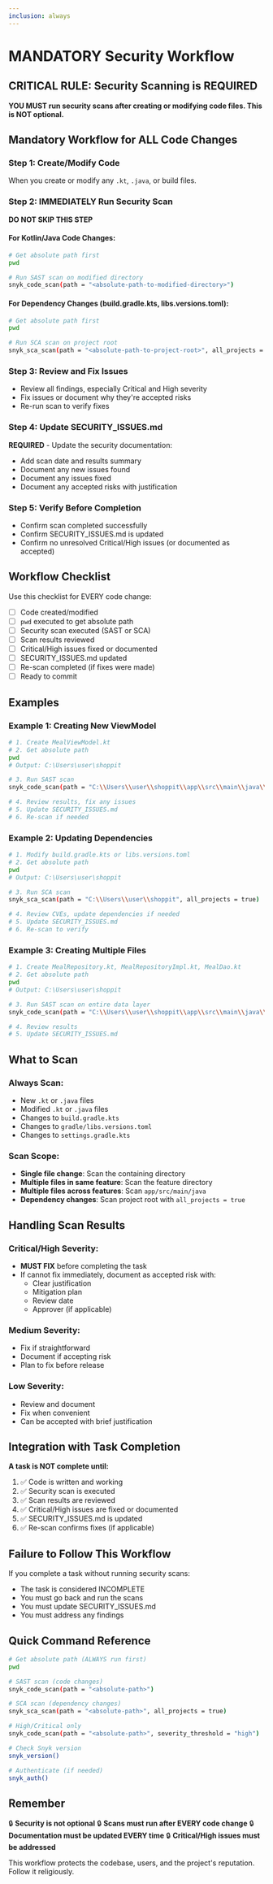 ```yaml
---
inclusion: always
---
```


# MANDATORY Security Workflow

## CRITICAL RULE: Security Scanning is REQUIRED

**YOU MUST run security scans after creating or modifying code files. This is NOT optional.**

## Mandatory Workflow for ALL Code Changes

### Step 1: Create/Modify Code
When you create or modify any `.kt`, `.java`, or build files.

### Step 2: IMMEDIATELY Run Security Scan
**DO NOT SKIP THIS STEP**

#### For Kotlin/Java Code Changes:
```bash
# Get absolute path first
pwd

# Run SAST scan on modified directory
snyk_code_scan(path = "<absolute-path-to-modified-directory>")
```

#### For Dependency Changes (build.gradle.kts, libs.versions.toml):
```bash
# Get absolute path first
pwd

# Run SCA scan on project root
snyk_sca_scan(path = "<absolute-path-to-project-root>", all_projects = true)
```

### Step 3: Review and Fix Issues
- Review all findings, especially Critical and High severity
- Fix issues or document why they're accepted risks
- Re-run scan to verify fixes

### Step 4: Update SECURITY_ISSUES.md
**REQUIRED** - Update the security documentation:
- Add scan date and results summary
- Document any new issues found
- Document any issues fixed
- Document any accepted risks with justification

### Step 5: Verify Before Completion
- Confirm scan completed successfully
- Confirm SECURITY_ISSUES.md is updated
- Confirm no unresolved Critical/High issues (or documented as accepted)

## Workflow Checklist

Use this checklist for EVERY code change:

- [ ] Code created/modified
- [ ] `pwd` executed to get absolute path
- [ ] Security scan executed (SAST or SCA)
- [ ] Scan results reviewed
- [ ] Critical/High issues fixed or documented
- [ ] SECURITY_ISSUES.md updated
- [ ] Re-scan completed (if fixes were made)
- [ ] Ready to commit

## Examples

### Example 1: Creating New ViewModel
```bash
# 1. Create MealViewModel.kt
# 2. Get absolute path
pwd
# Output: C:\Users\user\shoppit

# 3. Run SAST scan
snyk_code_scan(path = "C:\\Users\\user\\shoppit\\app\\src\\main\\java\\com\\shoppit\\app\\ui\\meal")

# 4. Review results, fix any issues
# 5. Update SECURITY_ISSUES.md
# 6. Re-scan if needed
```

### Example 2: Updating Dependencies
```bash
# 1. Modify build.gradle.kts or libs.versions.toml
# 2. Get absolute path
pwd
# Output: C:\Users\user\shoppit

# 3. Run SCA scan
snyk_sca_scan(path = "C:\\Users\\user\\shoppit", all_projects = true)

# 4. Review CVEs, update dependencies if needed
# 5. Update SECURITY_ISSUES.md
# 6. Re-scan to verify
```

### Example 3: Creating Multiple Files
```bash
# 1. Create MealRepository.kt, MealRepositoryImpl.kt, MealDao.kt
# 2. Get absolute path
pwd
# Output: C:\Users\user\shoppit

# 3. Run SAST scan on entire data layer
snyk_code_scan(path = "C:\\Users\\user\\shoppit\\app\\src\\main\\java\\com\\shoppit\\app\\data")

# 4. Review results
# 5. Update SECURITY_ISSUES.md
```

## What to Scan

### Always Scan:
- New `.kt` or `.java` files
- Modified `.kt` or `.java` files
- Changes to `build.gradle.kts`
- Changes to `gradle/libs.versions.toml`
- Changes to `settings.gradle.kts`

### Scan Scope:
- **Single file change**: Scan the containing directory
- **Multiple files in same feature**: Scan the feature directory
- **Multiple files across features**: Scan `app/src/main/java`
- **Dependency changes**: Scan project root with `all_projects = true`

## Handling Scan Results

### Critical/High Severity:
- **MUST FIX** before completing the task
- If cannot fix immediately, document as accepted risk with:
  - Clear justification
  - Mitigation plan
  - Review date
  - Approver (if applicable)

### Medium Severity:
- Fix if straightforward
- Document if accepting risk
- Plan to fix before release

### Low Severity:
- Review and document
- Fix when convenient
- Can be accepted with brief justification

## Integration with Task Completion

**A task is NOT complete until:**
1. ✅ Code is written and working
2. ✅ Security scan is executed
3. ✅ Scan results are reviewed
4. ✅ Critical/High issues are fixed or documented
5. ✅ SECURITY_ISSUES.md is updated
6. ✅ Re-scan confirms fixes (if applicable)

## Failure to Follow This Workflow

If you complete a task without running security scans:
- The task is considered INCOMPLETE
- You must go back and run the scans
- You must update SECURITY_ISSUES.md
- You must address any findings

## Quick Command Reference

```bash
# Get absolute path (ALWAYS run first)
pwd

# SAST scan (code changes)
snyk_code_scan(path = "<absolute-path>")

# SCA scan (dependency changes)
snyk_sca_scan(path = "<absolute-path>", all_projects = true)

# High/Critical only
snyk_code_scan(path = "<absolute-path>", severity_threshold = "high")

# Check Snyk version
snyk_version()

# Authenticate (if needed)
snyk_auth()
```

## Remember

🔒 **Security is not optional**
🔒 **Scans must run after EVERY code change**
🔒 **Documentation must be updated EVERY time**
🔒 **Critical/High issues must be addressed**

This workflow protects the codebase, users, and the project's reputation. Follow it religiously.
